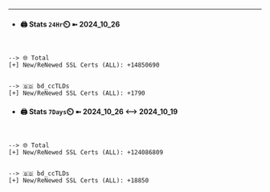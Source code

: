 

---
- #### 🖨️ **Stats** `24Hr`⏲️ ➼ 2024_10_26
```console


--> 🌐 Total
[+] New/ReNewed SSL Certs (ALL): +14850690


--> 🇧🇩 bd_ccTLDs
[+] New/ReNewed SSL Certs (ALL): +1790

```

- #### 🖨️ **Stats** `7Days`⏲️ ➼ 2024_10_26 <--> 2024_10_19
```console


--> 🌐 Total
[+] New/ReNewed SSL Certs (ALL): +124086809


--> 🇧🇩 bd_ccTLDs
[+] New/ReNewed SSL Certs (ALL): +18850

```

